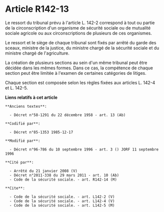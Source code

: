 # Article R142-13

Le ressort du tribunal prévu à l'article L. 142-2 correspond à tout ou partie de la circonscription d'un organisme de
sécurité sociale ou de mutualité sociale agricole ou aux circonscriptions de plusieurs de ces organismes. 

Le ressort et le siège de chaque tribunal sont fixés par arrêté du garde des sceaux, ministre de la justice, du ministre
chargé de la sécurité sociale et du ministre chargé de l'agriculture. 

La création de plusieurs sections au sein d'un même tribunal peut être décidée dans les mêmes formes. Dans ce cas, la
compétence de chaque section peut être limitée à l'examen de certaines catégories de litiges. 

Chaque section est composée selon les règles fixées aux articles L. 142-4 et L. 142-5.

**Liens relatifs à cet article**

	**Anciens textes**:

	  - Décret n°58-1291 du 22 décembre 1958 - art. 13 (Ab)

	**Codifié par**:

	  - Décret n°85-1353 1985-12-17

	**Modifié par**:

	  - Décret n°96-786 du 10 septembre 1996 - art. 3 () JORF 11 septembre 1996

	**Cité par**:

	  - Arrêté du 21 janvier 2008 (V)
	  - Décret n°2011-338 du 29 mars 2011 - art. 10 (Ab)
	  - Code de la sécurité sociale. - art. R142-14 (M)

	**Cite**:

	  - Code de la sécurité sociale. - art. L142-2 (V)
	  - Code de la sécurité sociale. - art. L142-4 (V)
	  - Code de la sécurité sociale. - art. L142-5 (M)
